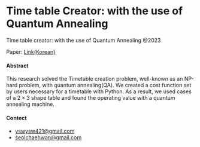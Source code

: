 # Time table Creator: with the use of Quantum Annealing

Time table creator: with the use of Quantum Annealing @2023

Paper: [Link(Korean)](https://github.com/ysw421/Time-table-creator-with-the-use-of-Quantum-Annealing/blob/main/tex/main.pdf)

#### Abstract
This research solved the Timetable creation problem, well-known as an NP-hard problem, with quantum annealing(QA).
We created a cost function set by users necessary for a timetable with Python.
As a result, we used cases of a $2 \times 3$ shape table and found the operating value with a quantum annealing machine.

#### Contect
- yswysw421@gmail.com
- seolchaehwan@gmail.com
